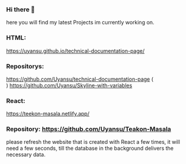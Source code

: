 ### Hi there 👋

here you will find my latest Projects im currently working on.

### HTML:
https://uyansu.github.io/technical-documentation-page/
### Repositorys: 
https://github.com/Uyansu/technical-documentation-page (<br>) https://github.com/Uyansu/Skyline-with-variables



### React:
https://teekon-masala.netlify.app/
### Repository: https://github.com/Uyansu/Teakon-Masala

please refresh the website that is created with React a few times, it will need a few seconds, till the database in the background delivers the necessary data.

<!--
**Uyansu/Uyansu** is a ✨ _special_ ✨ repository because its `README.md` (this file) appears on your GitHub profile.

Here are some ideas to get you started:

- 🔭 I’m currently working on ...
- 🌱 I’m currently learning ...
- 👯 I’m looking to collaborate on ...
- 🤔 I’m looking for help with ...
- 💬 Ask me about ...
- 📫 How to reach me: ...
- 😄 Pronouns: ...
- ⚡ Fun fact: ...
-->
